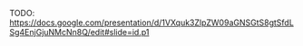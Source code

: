 TODO: https://docs.google.com/presentation/d/1VXquk3ZlpZW09aGNSGtS8gtSfdLSg4EnjGjuNMcNn8Q/edit#slide=id.p1

